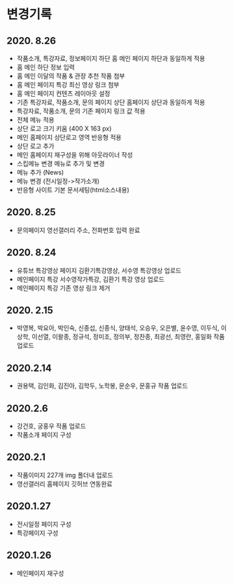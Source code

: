 # 변경기록
## 2020. 8.26
- 작품소개, 특강자료, 정보페이지 하단 홈 메인 페이지 하단과 동일하게 적용
- 홈 메인 하단 정보 입력
- 홈 메인 이달의 작품 & 관장 추천 작품 첨부
- 홈 메인 페이지 특강 최신 영상 링크 첨부
- 홈 메인 페이지 컨텐츠 레이아웃 설정
- 기존 특강자료, 작품소개, 문의 페이지 상단 홈페이지 상단과 동일하게 적용
- 특강자료, 작품소개, 문의 기존 페이지 링크 값 적용
- 전체 메뉴 적용
- 상단 로고 크기 키움 (400 X 163 px)
- 메인 홈페이지 상단로고 영역 반응형 적용
- 상단 로고 추가
- 메인 홈페이지 재구성을 위해 아웃라이너 작성
- 스킵메뉴 변경 메뉴로 추가 및 변경
- 메뉴 추가 (News)
- 메뉴 변경 (전시일정->작가소개)
- 반응형 사이트 기본 문서세팅(html소스내용)

## 2020. 8.25
- 문의페이지 영선갤러리 주소, 전화번호 입력 완료

## 2020. 8.24
- 유튜브 특강영상 페이지 김환기특강영상, 서수영 특강영상 업로드
- 메인페이지 특강 서수영작가특강, 김환기 특강 영상 업로드
- 메인페이지 특강 기존 영상 링크 제거

## 2020. 2.15
- 박영복, 박요아, 박인숙, 신종섭, 신종식, 양태석, 오승우, 오은별, 윤수영, 이두식, 이상학, 이선열, 이왈종, 정규석, 정미조, 정의부, 정찬종, 최광선, 최영란, 홍일화 작품 업로드

## 2020.2.14
- 권용택, 김인화, 김진아, 김학두, 노학봉, 문순우, 문홍규 작품 업로드

## 2020.2.6
- 강건호, 궁홍우 작품 업로드
- 작품소개 페이지 구성

## 2020.2.1
- 작품이미지 227개 img 폴더내 업로드
- 영선갤러리 홈페이지 깃허브 연동완료

## 2020.1.27
- 전시일정 페이지 구성
- 특강페이지 구성

## 2020.1.26
- 메인페이지 재구성
